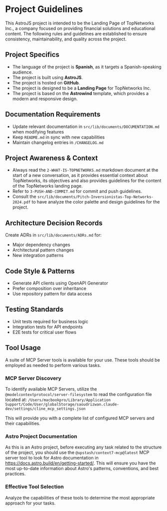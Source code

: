 # Project Guidelines

This AstroJS project is intended to be the Landing Page of TopNetworks Inc., a company focused on providing financial solutions and educational content. The following rules and guidelines are established to ensure consistency, maintainability, and quality across the project.

## Project Specifics

- The language of the project is **Spanish**, as it targets a Spanish-speaking audience.
- The project is built using **AstroJS**.
- The project is hosted on **GitHub**.
- The project is designed to be a **Landing Page** for TopNetworks Inc.
- The project is based on the **Astrowind** template, which provides a modern and responsive design.

## Documentation Requirements

- Update relevant documentation in `src/lib/documents/DOCUMENTATION.md` when modifying features
- Keep `README.md` in sync with new capabilities
- Maintain changelog entries in `/CHANGELOG.md`

## Project Awareness & Context

- Always read the `2-WHAT-IS-TOPNETWORKS.md` markdown document at the start of a new conversation, as it provides essential context about TopNetworks, its objectives and also provides guidelines for the content of the TopNetworks landing page.
- Refer to `3-PUSH-AND-COMMIT.md` for commit and push guidelines.
- Consult the `src/lib/documents/Pitch-Inversionistas-Top-Networks-2024.pdf` to have analyze the color palette and design guidelines for the project.

## Architecture Decision Records

Create ADRs in `src/lib/documents/ADRs.md` for:

- Major dependency changes
- Architectural pattern changes
- New integration patterns

## Code Style & Patterns

- Generate API clients using OpenAPI Generator
- Prefer composition over inheritance
- Use repository pattern for data access

## Testing Standards

- Unit tests required for business logic
- Integration tests for API endpoints
- E2E tests for critical user flows

## Tool Usage

A suite of MCP Server tools is available for your use. These tools should be employed as needed to perform various tasks.

### MCP Server Discovery

To identify available MCP Servers, utilize the `@modelcontextprotocol/server-filesystem` to read the configuration file located at:
`/Users/macbookpro/Library/Application Support/Code/User/globalStorage/saoudrizwan.claude-dev/settings/cline_mcp_settings.json`

This will provide you with a complete list of configured MCP servers and their capabilities.

### Astro Project Documentation

As this is an Astro project, before executing any task related to the structure of the project, you should use the `@upstash/context7-mcp@latest` MCP server tool to look for Astro documentation in <https://docs.astro.build/en/getting-started/>. This will ensure you have the most up-to-date information about Astro's patterns, conventions, and best practices.

### Effective Tool Selection

Analyze the capabilities of these tools to determine the most appropriate approach for your tasks.
